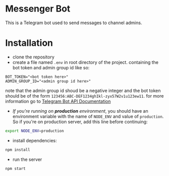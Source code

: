 # Messenger Bot

This is a Telegram bot used to send messages to channel admins.

# Installation

 - clone the repository
 - create a file named `.env` in root directory of the project.
   containing the bot token and admin group id like so:
```dotenv
BOT_TOKEN="<bot token here>"
ADMIN_GROUP_ID="<admin group id here>"
```
   note that the admin group id shoud be a negative integer and the bot token should be of the form `123456:ABC-DEF1234ghIkl-zyx57W2v1u123ew11`. for more information go to [Telegram Bot API Documentation](https://core.telegram.org/bots/api)

 - _If you're running on **production** environment_, you should have an environment variable
   with the name of `NODE_ENV` and value of `production`. So if you're on production server,
   add this line before continuing:
```bash
export NODE_ENV=production
```
 - install dependencies:
```bash
npm install
```
 - run the server
```bash
npm start
```
